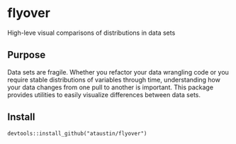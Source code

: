 # flyover
High-leve visual comparisons of distributions in data sets

## Purpose
Data sets are fragile.  Whether you refactor your data wrangling code or you require stable distributions of variables through time, understanding how your data changes from one pull to another is important.  This package provides utilities to easily visualize differences between data sets.

## Install
`devtools::install_github("ataustin/flyover")`
